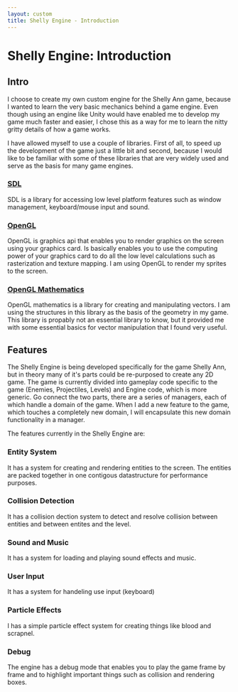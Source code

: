 ```yaml
---
layout: custom
title: Shelly Engine - Introduction
---
```


# Shelly Engine: Introduction

## Intro
I choose to create my own custom engine for the Shelly Ann game, because I wanted to learn the very basic mechanics behind a game engine. Even though using an engine like Unity would have enabled me to develop my game much faster and easier, I chose this as a way for me to learn the nitty gritty details of how a game works. 

I have allowed myself to use a couple of libraries. First of all, to speed up the development of the game just a little bit and second, because I would like to be familiar with some of these libraries that are very widely used and serve as the basis for many game engines. 

### [SDL](https://www.libsdl.org/)
SDL is a library for accessing low level platform features such as window management, keyboard/mouse input and sound. 

### [OpenGL](https://www.opengl.org/)
OpenGL is graphics api that enables you to render graphics on the screen using your graphics card. Is basically enables you to use the computing power of your graphics card to do all the low level calculations such as rasterization and texture mapping. I am using OpenGL to render my sprites to the screen.

### [OpenGL Mathematics](https://glm.g-truc.net)
OpenGL mathematics is a library for creating and manipulating vectors. I am using the structures in this library as the basis of the geometry in my game. This library is propably not an essential library to know, but it provided me with some essential basics for vector manipulation that I found very useful.

## Features
The Shelly Engine is being developed specifically for the game Shelly Ann, but in theory many of it's parts could be re-purposed to create any 2D game. The game is currently divided into gameplay code specific to the game (Enemies, Projectiles, Levels) and Engine code, which is more generic. Go connect the two parts, there are a series of managers, each of which handle a domain of the game. When I add a new feature to the game, which touches a completely new domain, I will encapsulate this new domain functionality in a manager. 

The features currently in the Shelly Engine are:

### Entity System
It has a system for creating and rendering entities to the screen. The entities are packed together in one contigous datastructure for performance purposes.

### Collision Detection
It has a collision dection system to detect and resolve collision between entities and between entites and the level.

### Sound and Music
It has a system for loading and playing sound effects and music.

### User Input
It has a system for handeling use input (keyboard)

### Particle Effects
I has a simple particle effect system for creating things like blood and scrapnel.

### Debug
The engine has a debug mode that enables you to play the game frame by frame and to highlight important things such as collision and rendering boxes.

